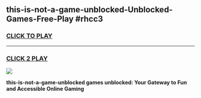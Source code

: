 
## this-is-not-a-game-unblocked-Unblocked-Games-Free-Play #rhcc3
<h3>
<a href="https://us.freeplayer.one?title=this-is-not-a-game-unblocked&ref=9M">CLICK TO PLAY</a></h3>
<hr>

<h3>
<a href="https://us.freeplayer.one?title=this-is-not-a-game-unblocked&ref=9M">CLICK 2 PLAY</a>
  
</h3>

<a href="https://us.freeplayer.one?title=this-is-not-a-game-unblocked&ref=9M"><img src="https://clearcache.store/games.png"></a>


**this-is-not-a-game-unblocked games unblocked: Your Gateway to Fun and Accessible Online Gaming**

